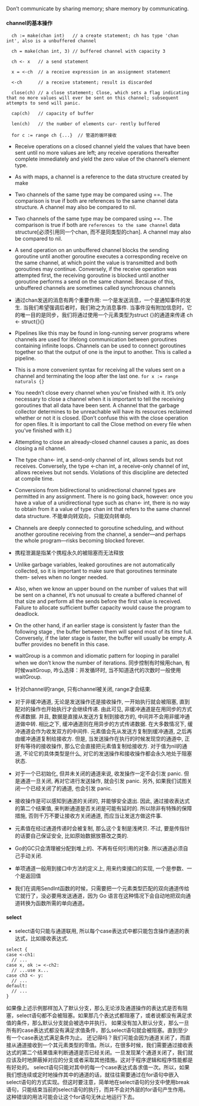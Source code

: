 Don’t communicate by sharing memory; share memory by communicating.

#### channel的基本操作
```
  ch := make(chan int)   // a create statement; ch has type 'chan int', also is a unbuffered channel  

  ch = make(chan int, 3) // buffered channel with capacity 3

  ch <- x   // a send statement

  x = <-ch  // a receive expression in an assignment statement

  <-ch      // a receive statement; result is discarded

  close(ch) // a close statement; Close, which sets a flag indicating that no more values will ever be sent on this channel; subsequent attempts to send will panic.

  cap(ch)   // capacity of buffer

  len(ch)   // the number of elements cur- rently buffered
  
  for c := range ch {...}  // 管道的循环接收
```


* Receive operations on a closed channel yield the values that have been sent until no more values are left; any receive operations thereafter complete immediately and yield the zero value of the channel’s element type.

* As with maps, a channel is a reference to the data structure created by make

* Two channels of the same type may be compared using ==. The comparison is true if both are references to the same channel data structure. A channel may also be compared to nil.

* Two channels of the same type may be compared using ==. The comparison is true if both are `references to the same channel` data structure[必须引用同一个chan, 而不是同类型的chan]. A channel may also be compared to nil.

* A send operation on an unbuffered channel blocks the sending goroutine until another goroutine executes a corresponding receive on the same channel, at which point the value is transmitted and both goroutines may continue. Conversely, if the receive operation was attempted first, the receiving goroutine is blocked until another goroutine performs a send on the same channel. Because of this, unbuffered channels are sometimes called synchronous channels

* 通过chan发送的消息有两个重要作用: 一个是发送消息，一个是通知事件的发生. 当我们希望强调后者时，我们称之为消息事件. 当事件没有附加信息时，它的唯一目的是同步，我们将通过使用一个元素类型为struct {}的通道来传递 ch <- struct{}{}

* Pipelines like this may be found in long-running server programs where channels are used for lifelong communication between goroutines containing infinite loops. Channels can be used to connect goroutines together so that the output of one is the input to another. This is called a pipeline.

* This is a more convenient syntax for receiving all the values sent on a channel and terminating the loop after the last one. `for x := range naturals {}`

* You needn’t close every channel when you’ve finished with it. It’s only necessary to close a channel when it is important to tell the receiving goroutines that all data have been sent. A channel that the garbage collector determines to be unreachable will have its resources reclaimed whether or not it is closed. (Don’t confuse this with the close operation for open files. It is important to call the Close method on every file when you’ve finished with it.)

* Attempting to close an already-closed channel causes a panic, as does closing a nil channel.

* The type chan<- int, a send-only channel of int, allows sends but not receives. Conversely, the type <-chan int, a receive-only channel of int, allows receives but not sends. Violations of this discipline are detected at compile time.

* Conversions from bidirectional to unidirectional channel types are permitted in any assignment. There is no going back, however: once you have a value of a unidirectional type such as chan<- int, there is no way to obtain from it a value of type chan int that refers to the same channel data structure. 不能单向转双向，只能双向转单向.

* Channels are deeply connected to goroutine scheduling, and without another goroutine receiving from the channel, a sender—and perhaps the whole program—risks becoming blocked forever.

* 携程泄漏是指某个携程永久的被阻塞而无法释放

* Unlike garbage variables, leaked goroutines are not automatically collected, so it is important to make sure that goroutines terminate them- selves when no longer needed.

* Also, when we know an upper bound on the number of values that will be sent on a channel, it’s not unusual to create a buffered channel of that size and perform all the sends before the first value is received. Failure to allocate sufficient buffer capacity would cause the program to deadlock.

* On the other hand, if an earlier stage is consistent ly faster than the following stage , the buffer between them will spend most of its time full. Conversely, if the later stage is faster, the buffer will usually be empty. A buffer provides no benefit in this case.

* waitGroup is a common and idiomatic pattern for looping in parallel when we don’t know the number of iterations. 同步控制有时候用chan, 有时候waitGroup, 咋么选择：并发循环时, 当不知道迭代的次数时一般使用waitGroup.

* 针对channel的range, 只有channel被关闭, range才会结束.

* 对于非缓冲通道, 无论是发送操作还是接收操作, 一开始执行就会被阻塞, 直到配对的操作也开始执行才会继续传递. 由此可见, 非缓冲通道是在用同步的方式传递数据. 并且, 数据是直接从发送方复制到接收方的, 中间并不会用非缓冲通道做中转. 相比之下, 缓冲通道则在用异步的方式传递数据. 在大多数情况下, 缓冲通道会作为收发双方的中间件. 元素值会先从发送方复制到缓冲通道, 之后再由缓冲通道复制给接收方. 但是, 当发送操作在执行的时候发现空的通道中, 正好有等待的接收操作, 那么它会直接把元素值复制给接收方. 对于值为nil的通道, 不论它的具体类型是什么, 对它的发送操作和接收操作都会永久地处于阻塞状态.

* 对于一个已初始化, 但并未关闭的通道来说, 收发操作一定不会引发 panic. 但是通道一旦关闭, 再对它进行发送操作, 就会引发 panic. 另外, 如果我们试图关闭一个已经关闭了的通道, 也会引发 panic. 

* 接收操作是可以感知到通道的关闭的, 并能够安全退出. 因此, 通过接收表达式的第二个结果值, 来判断通道是否关闭是可能有延时的. 所以除非有特殊的保障措施, 否则千万不要让接收方关闭通道, 而应当让发送方做这件事.

* 元素值在经过通道传递时会被复制, 那么这个复制是浅拷贝. 不过, 要是传指针的话要自己保证安全, 比如原始数据放篡改之类的.

* Go的GC只会清理被分配到堆上的、不再有任何引用的对象. 所以通道必须自己手动关闭.

* 单项通道一般用到接口中方法的定义上, 用来约束接口的实现, 一个是参数、一个是返回值

* 我们在调用SendInt函数的时候，只需要把一个元素类型匹配的双向通道传给它就行了，没必要用发送通道，因为 Go 语言在这种情况下会自动地把双向通道转换为函数所需的单向通道。

#### select
* select语句只能与通道联用, 所以每个case表达式中都只能包含操作通道的表达式，比如接收表达式.

```
select {
case <-ch1:
  // ...
case x, ok := <-ch2:
  // ...use x...
case ch3 <- y:
  // ...
default:
  // ...
}
```

如果像上述示例那样加入了默认分支，那么无论涉及通道操作的表达式是否有阻塞，select语句都不会被阻塞。如果那几个表达式都阻塞了，或者说都没有满足求值的条件，那么默认分支就会被选中并执行。 如果没有加入默认分支，那么一旦所有的case表达式都没有满足求值条件，那么select语句就会被阻塞。直到至少有一个case表达式满足条件为止。 还记得吗？我们可能会因为通道关闭了，而直接从通道接收到一个其元素类型的零值。所以，在很多时候，我们需要通过接收表达式的第二个结果值来判断通道是否已经关闭。一旦发现某个通道关闭了，我们就应该及时地屏蔽掉对应的分支或者采取其他措施。这对于程序逻辑和程序性能都是有好处的。 select语句只能对其中的每一个case表达式各求值一次。所以，如果我们想连续或定时地操作其中的通道的话，就往往需要通过在for语句中嵌入select语句的方式实现。但这时要注意，简单地在select语句的分支中使用break语句，只能结束当前的select语句的执行，而并不会对外层的for语句产生作用。这种错误的用法可能会让这个for语句无休止地运行下去。
